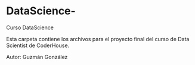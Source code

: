 # DataScience-

Curso DataScience

Esta carpeta contiene los archivos para el proyecto final del curso de Data Scientist de CoderHouse.

Autor: 
Guzmán González
